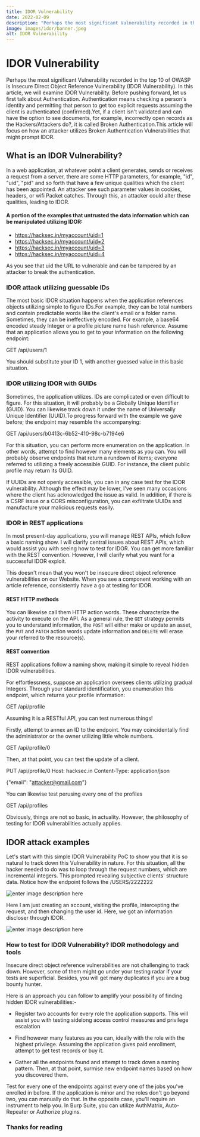 ```yaml
---
title: IDOR Vulnerability
date: 2022-02-09
description: "Perhaps the most significant Vulnerability recorded in the top 10 of OWASP is Insecure Direct Object Reference Vulnerability (IDOR Vulnerability)"
image: images/idor/banner.jpeg
alt: IDOR Vulnerability
---
```


# IDOR  Vulnerability

Perhaps the most significant Vulnerability recorded in the top 10 of OWASP is Insecure Direct Object Reference Vulnerability (IDOR Vulnerability). In this article, we will examine IDOR Vulnerability. Before pushing forward, let us first talk about Authentication. 
Authentication means checking a person's identity and permitting that person to get too explicit requests assuming the client is authenticated (confirmed).Yet, if a client isn't validated and can have the option to see documents, for example, incorrectly open records as the Hackers/Attackers do?, it is called Broken Authentication.This article will focus on how an attacker utilizes Broken Authentication Vulnerabilities that might prompt IDOR.

##  What is an IDOR Vulnerability?

In a web application, at whatever point a client generates, sends or receives a request from a server, there are some HTTP parameters, for example, "id", "uid", "pid" and so forth that have a few unique qualities which the client has been appointed. An attacker see such parameter values in cookies, headers, or wifi Packet catches. Through this, an attacker could alter these qualities, leading to IDOR.


#### A portion of the examples that untrusted the data information which can be manipulated utilizing IDOR:

-  https://hacksec.in/myaccount/uid=1
-  https://hacksec.in/myaccount/uid=2
-  https://hacksec.in/myaccount/uid=3
-  https://hacksec.in/myaccount/uid=4

As you see that  uid the URL to vulnerable and can be tampered by an attacker to break the authentication.

### IDOR attack utilizing guessable IDs

The most basic IDOR situation happens when the application references objects utilizing simple to figure IDs.For example, they can be total numbers and contain predictable words like the client's email or a folder name. Sometimes, they can be ineffectively encoded. For example, a base64 encoded steady Integer or a profile picture name hash reference. Assume that an application allows you to get to your information on the following endpoint:


GET /api/users/1

You should substitute your ID 1, with another guessed value in this basic situation.

### IDOR utilizing IDOR with GUIDs


Sometimes, the application utilizes. IDs are complicated or even difficult to figure. For this situation, it will probably be a Globally Unique Identifier (GUID). You can likewise track down it under the name of Universally Unique Identifier (UUID).To progress forward with the example we gave before; the endpoint may resemble the accompanying:


GET /api/users/b0413c-6b52-410-98c-b7194e6

For this situation, you can perform more enumeration on the application. In other words, attempt to find however many elements as you can. You will probably observe endpoints that return a rundown of items; everyone referred to utilizing a freely accessible GUID. For instance, the client public profile may return its GUID.

If UUIDs are not openly accessible, you can in any case test for the IDOR vulnerability. Although the effect may be lower, I've seen many occasions where the client has acknowledged the issue as valid. In addition, if there is a CSRF issue or a CORS misconfiguration, you can exfiltrate UUIDs and manufacture your malicious requests easily.


### IDOR in REST applications

In most present-day applications, you will manage REST APIs, which follow a basic naming show. I will clarify central issues about REST APIs, which would assist you with seeing how to test for IDOR. You can get more familiar with the REST convention. However, I will clarify what you want for a successful IDOR exploit.

This doesn't mean that you won't be insecure direct object reference vulnerabilities on our Website. When you see a component working with an article reference, consistently have a go at testing for IDOR.

####  REST HTTP methods

You can likewise call them HTTP action words. These characterize the activity to execute on the API. As a general rule, the `GET` strategy permits you to understand information, the `POST` will either make or update an asset, the `PUT` and `PATCH` action words update information and `DELETE` will erase your referred to the resource(s).

#### REST convention

REST applications follow a naming show, making it simple to reveal hidden IDOR vulnerabilities.

For effortlessness, suppose an application oversees clients utilizing gradual Integers. Through your standard identification, you enumeration this endpoint, which returns your profile information:


GET /api/profile


Assuming it is a RESTful API, you can test numerous things!

Firstly, attempt to annex an ID to the endpoint. You may coincidentally find the administrator or the owner utilizing little whole numbers.


GET /api/profile/0


Then, at that point, you can test the update of a client.


PUT /api/profile/0
Host: hacksec.in
Content-Type: application/json

{"email": "attacker@gmail.com"}

You can likewise test perusing every one of the profiles


GET /api/profiles

Obviously, things are not so basic, in actuality. However, the philosophy of testing for IDOR vulnerabilities actually applies.


## IDOR attack examples

Let's start with this simple IDOR Vulnerability PoC to show you that it is so natural to track down this Vulnerability in nature. For this situation, all the hacker needed to do was to loop through the request numbers, which are incremental integers. This prompted revealing subjective clients' structure data. Notice how the endpoint follows the /USERS/2222222


![enter image description here](https://i.postimg.cc/FHPcPkPG/111.png)

Here I am just creating an account, visiting the profile, intercepting the request, and then changing the user id. Here, we got an information discloser through IDOR. 

![enter image description here](https://i.postimg.cc/XYcxngV8/222.png)

### How to test for IDOR Vulnerability? IDOR methodology and tools

Insecure direct object reference vulnerabilities are not challenging to track down. However, some of them might go under your testing radar if your tests are superficial. Besides, you will get many duplicates if you are a bug bounty hunter.

Here is an approach you can follow to amplify your possibility of finding hidden IDOR vulnerabilities:-

- Register two accounts for every role the application supports. This will assist you with testing sidelong access control measures and privilege escalation

- Find however many features as you can, ideally with the role with the highest privilege. Assuming the application gives paid enrollment, attempt to get test records or buy it.

- Gather all the endpoints found and attempt to track down a naming pattern. Then, at that point, surmise new endpoint names based on how you discovered them.

Test for every one of the endpoints against every one of the jobs you've enrolled in before. If the application is minor and the roles don't go beyond two, you can manually do that. In the opposite case, you'll require an instrument to help you. In Burp Suite, you can utilize AuthMatrix, Auto-Repeater or Authorize plugins.

### Thanks for reading
